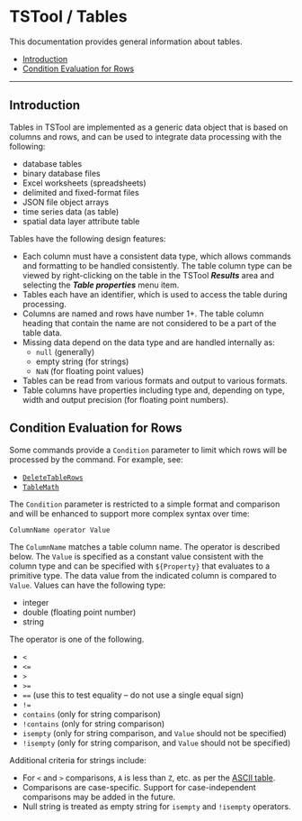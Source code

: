 # TSTool / Tables

This documentation provides general information about tables.

*   [Introduction](#introduction)
*   [Condition Evaluation for Rows](#condition-evaluation-for-rows)

----------------

## Introduction

Tables in TSTool are implemented as a generic data object that is based on columns and rows,
and can be used to integrate data processing with the following:

*   database tables
*   binary database files
*   Excel worksheets (spreadsheets)
*   delimited and fixed-format files
*   JSON file object arrays
*   time series data (as table)
*   spatial data layer attribute table

Tables have the following design features:

*   Each column must have a consistent data type,
    which allows commands and formatting to be handled consistently.
    The table column type can be viewed by right-clicking on the table in the TSTool ***Results*** area
    and selecting the ***Table properties*** menu item.
*   Tables each have an identifier, which is used to access the table during processing.
*   Columns are named and rows have number 1+.
    The table column heading that contain the name are not considered to be a part of the table data.
*   Missing data depend on the data type and are handled internally as:
    +   `null` (generally)
    +   empty string (for strings)
    +   `NaN` (for floating point values)
*   Tables can be read from various formats and output to various formats.
*   Table columns have properties including type and, depending on type,
    width and output precision (for floating point numbers).

## Condition Evaluation for Rows

Some commands provide a `Condition` parameter to limit which rows will be processed by the command.
For example, see:

*   [`DeleteTableRows`](../command-ref/DeleteTableRows/DeleteTableRows.md)
*   [`TableMath`](../command-ref/TableMath/TableMath.md)

The `Condition` parameter is restricted to a simple format and comparison and
will be enhanced to support more complex syntax over time:

```
ColumnName operator Value
```

The `ColumnName` matches a table column name.
The operator is described below.
The `Value` is specified as a constant value consistent with the column type and can be specified with
`${Property}` that evaluates to a primitive type.
The data value from the indicated column is compared to `Value`.
Values can have the following type:

* integer
* double (floating point number)
* string

The operator is one of the following.

*   `<`
*   `<=`
*   `>`
*   `>=`
*   `==` (use this to test equality – do not use a single equal sign)
*   `!=`
*   `contains` (only for string comparison)
*   `!contains` (only for string comparison)
*   `isempty` (only for string comparison, and `Value` should not be specified)
*   `!isempty` (only for string comparison, and `Value` should not be specified)

Additional criteria for strings include:

*   For `<` and `>` comparisons, `A` is less than `Z`, etc. as per the [ASCII table](https://www.asciitable.com/).
*   Comparisons are case-specific.  Support for case-independent comparisons may be added in the future.
*   Null string is treated as empty string for `isempty` and `!isempty` operators.
